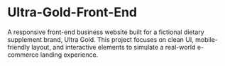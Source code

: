 # Ultra-Gold-Front-End
A responsive front-end business website built for a fictional dietary supplement brand, Ultra Gold. This project focuses on clean UI, mobile-friendly layout, and interactive elements to simulate a real-world e-commerce landing experience.
